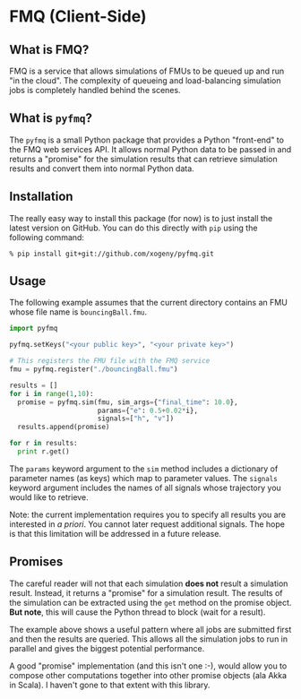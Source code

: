 FMQ (Client-Side)
=================

What is FMQ?
------------

FMQ is a service that allows simulations of FMUs to be queued up and
run "in the cloud".  The complexity of queueing and load-balancing
simulation jobs is completely handled behind the scenes.

What is `pyfmq`?
----------------

The `pyfmq` is a small Python package that provides a Python
"front-end" to the FMQ web services API.  It allows normal Python data
to be passed in and returns a "promise" for the simulation results
that can retrieve simulation results and convert them into normal
Python data.

Installation
------------

The really easy way to install this package (for now) is to just install
the latest version on GitHub.  You can do this directly with `pip` using
the following command:

    % pip install git+git://github.com/xogeny/pyfmq.git

Usage
-----

The following example assumes that the current directory contains an
FMU whose file name is `bouncingBall.fmu`.

```python
import pyfmq

pyfmq.setKeys("<your public key>", "<your private key>")  

# This registers the FMU file with the FMQ service
fmu = pyfmq.register("./bouncingBall.fmu")

results = []
for i in range(1,10):
  promise = pyfmq.sim(fmu, sim_args={"final_time": 10.0},
                      params={"e": 0.5+0.02*i},
                      signals=["h", "v"])
  results.append(promise)

for r in results:
  print r.get()
```

The `params` keyword argument to the `sim` method includes a
dictionary of parameter names (as keys) which map to parameter values.
The `signals` keyword argument includes the names of all signals whose
trajectory you would like to retrieve.

Note: the current implementation requires you to specify all results
you are interested in *a priori*.  You cannot later request additional
signals.  The hope is that this limitation will be addressed in a
future release.

Promises
--------

The careful reader will not that each simulation **does not** result a
simulation result.  Instead, it returns a "promise" for a simulation
result.  The results of the simulation can be extracted using the
`get` method on the promise object.  **But note**, this will cause the
Python thread to block (wait for a result).

The example above shows a useful pattern where all jobs are submitted
first and then the results are queried.  This allows all the
simulation jobs to run in parallel and gives the biggest potential
performance.

A good "promise" implementation (and this isn't one :-), would allow
you to compose other computations together into other promise objects
(ala Akka in Scala).  I haven't gone to that extent with this library.
